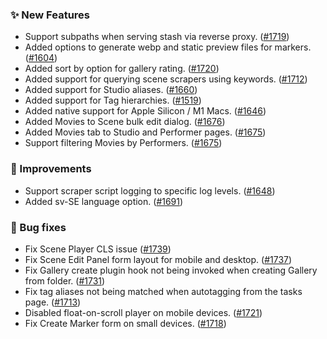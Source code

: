 ### ✨ New Features
* Support subpaths when serving stash via reverse proxy. ([#1719](https://github.com/stashapp/stash/pull/1719))
* Added options to generate webp and static preview files for markers. ([#1604](https://github.com/stashapp/stash/pull/1604))
* Added sort by option for gallery rating. ([#1720](https://github.com/stashapp/stash/pull/1720))
* Added support for querying scene scrapers using keywords. ([#1712](https://github.com/stashapp/stash/pull/1712))
* Added support for Studio aliases. ([#1660](https://github.com/stashapp/stash/pull/1660))
* Added support for Tag hierarchies. ([#1519](https://github.com/stashapp/stash/pull/1519))
* Added native support for Apple Silicon / M1 Macs. ([#1646](https://github.com/stashapp/stash/pull/1646))
* Added Movies to Scene bulk edit dialog. ([#1676](https://github.com/stashapp/stash/pull/1676))
* Added Movies tab to Studio and Performer pages. ([#1675](https://github.com/stashapp/stash/pull/1675))
* Support filtering Movies by Performers. ([#1675](https://github.com/stashapp/stash/pull/1675))

### 🎨 Improvements
* Support scraper script logging to specific log levels. ([#1648](https://github.com/stashapp/stash/pull/1648))
* Added sv-SE language option. ([#1691](https://github.com/stashapp/stash/pull/1691))

### 🐛 Bug fixes
* Fix Scene Player CLS issue ([#1739](https://github.com/stashapp/stash/pull/1739))
* Fix Scene Edit Panel form layout for mobile and desktop. ([#1737](https://github.com/stashapp/stash/pull/1737))
* Fix Gallery create plugin hook not being invoked when creating Gallery from folder. ([#1731](https://github.com/stashapp/stash/pull/1731)) 
* Fix tag aliases not being matched when autotagging from the tasks page. ([#1713](https://github.com/stashapp/stash/pull/1713))
* Disabled float-on-scroll player on mobile devices. ([#1721](https://github.com/stashapp/stash/pull/1721))
* Fix Create Marker form on small devices. ([#1718](https://github.com/stashapp/stash/pull/1718))
